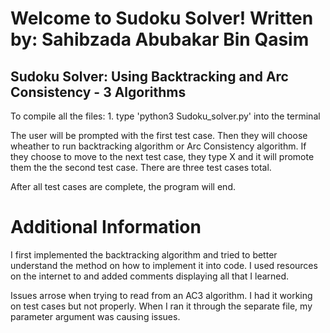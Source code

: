  # Welcome to Sudoku Solver! Written by: Sahibzada Abubakar Bin Qasim 
 ## Sudoku Solver: Using Backtracking and Arc Consistency - 3 Algorithms

To compile all the files:
    1. type 'python3 Sudoku_solver.py' into the terminal

The user will be prompted with the first test case. Then they will choose wheather to run 
backtracking algorithm or Arc Consistency algorithm. If they choose to move to the next 
test case, they type X and it will promote them the the second test case. There are three
test cases total. 

After all test cases are complete, the program will end. 

# Additional Information

I first implemented the backtracking algorithm and tried to better understand the method
on how to implement it into code. I used resources on the internet to and added comments
displaying all that I learned. 

Issues arrose when trying to read from an AC3 algorithm. I had it working on test cases but
not properly. When I ran it through the separate file, my parameter argument was causing issues.




